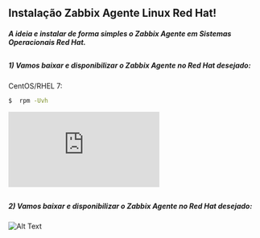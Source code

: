 
##                                      Instalação Zabbix Agente Linux Red Hat!

##### A ideia e instalar de forma simples o Zabbix Agente em Sistemas Operacionais Red Hat.


##
##### 1) Vamos baixar e disponibilizar o Zabbix Agente no Red Hat desejado:

CentOS/RHEL 7:
```sh
$  rpm -Uvh 
```
![Alt Text](https://raw.githubusercontent.com/MagnoMonteCerqueira/Zabbix/master/Dicas_e_Truques/Agents/Linux/Red_Hat/Arquivos/zabbix-agent-3.4.0-1.el7.x86_64.rpm)


##
##### 2) Vamos baixar e disponibilizar o Zabbix Agente no Red Hat desejado:

![Alt Text](https://github.com/MagnoMonteCerqueira/Zabbix/blob/master/Zabbix_3.4/src/img/Agente/benvindo.PNG)
